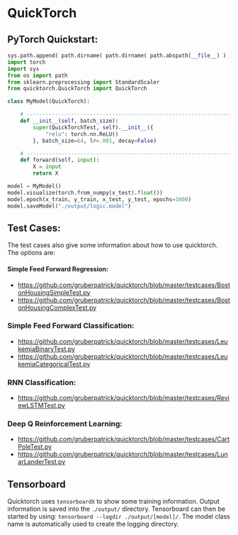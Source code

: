 # QuickTorch

## PyTorch Quickstart:

```python
sys.path.append( path.dirname( path.dirname( path.abspath(__file__) ) ) )
import torch
import sys
from os import path
from sklearn.preprocessing import StandardScaler
from quicktorch.QuickTorch import QuickTorch

class MyModel(QuickTorch):

    # --------------------------------------------------------------------
    def __init__(self, batch_size):
        super(QuickTorchTest, self).__init__({
            "relu": torch.nn.ReLU()
        }, batch_size=64, lr=.001, decay=False)

    # --------------------------------------------------------------------
    def forward(self, input):
        X = input
        return X

model = MyModel()
model.visualize(torch.from_numpy(x_test).float())
model.epoch(x_train, y_train, x_test, y_test, epochs=1000)
model.saveModel("./output/logic.model")

```

## Test Cases:

The test cases also give some information about how to use quicktorch. The options are:

#### Simple Feed Forward Regression:

  - https://github.com/gruberpatrick/quicktorch/blob/master/testcases/BostonHousingSimpleTest.py
  - https://github.com/gruberpatrick/quicktorch/blob/master/testcases/BostonHousingComplexTest.py

### Simple Feed Forward Classification:

  - https://github.com/gruberpatrick/quicktorch/blob/master/testcases/LeukemiaBinaryTest.py
  - https://github.com/gruberpatrick/quicktorch/blob/master/testcases/LeukemiaCategoricalTest.py

### RNN Classification:

  - https://github.com/gruberpatrick/quicktorch/blob/master/testcases/ReviewLSTMTest.py

### Deep Q Reinforcement Learning:

  - https://github.com/gruberpatrick/quicktorch/blob/master/testcases/CartPoleTest.py
  - https://github.com/gruberpatrick/quicktorch/blob/master/testcases/LunarLanderTest.py

## Tensorboard

Quicktorch uses `tensorboardX` to show some training information. Output information is saved into the `./output/` directory. Tensorboard can then be started by using: `tensorboard --logdir ./output/[model]/`. The model class name is automatically used to create the logging directory.

